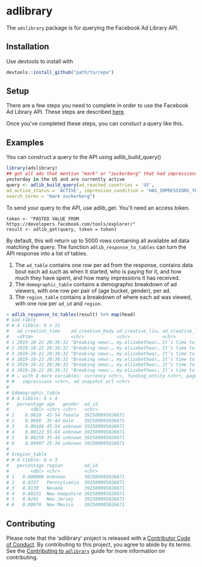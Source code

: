 # adlibrary

<!-- badges: start -->
<!-- badges: end -->

The `adslibrary` package is for querying the Facebook Ad Library API.

## Installation

Use devtools to install with

``` r
devtools::install_github("path/to/repo")
```

## Setup

There are a few steps you need to complete in order to use the Facebook Ad 
Library API. These steps are described [here](https://www.facebook.com/ads/library/api/?source=archive-landing-page).

Once you've completed these steps, you can constuct a query like this.


## Examples

You can construct a query to the API using adlib_build_query()

``` r
library(adslibrary)
## get all ads that mention "mark" or "zuckerberg" that had impressions 
yesterday in the US and are currently active
query <- adlib_build_query(ad_reached_countries = 'US', 
ad_active_status = 'ACTIVE', impression_condition = 'HAS_IMPRESSIONS_YESTERDAY', 
search_terms = "mark zuckerberg")
```

To send your query to the API, use adlib_get. You'll need an access token.

```
token <- "PASTED VALUE FROM https://developers.facebook.com/tools/explorer/"
result <- adlib_get(query, token = token)
```

By default, this will return up to 5000 rows containing all available ad data matching the query. The function `adlib_response_to_tables` can turn the API response into a list of tables.

1. The `ad_table` contains one row per ad from the response, contains data bout each ad such as when it started, who is paying for it, and how much they have spent, and how many impressions it has received.
2. The `demographic_table` contains a demographic breakdown of ad viewers, with one row per pair of (age bucket, gender), per ad.
3. The `region_table` contains a breakdown of where each ad was viewed, with one row per `ad_id` and `region`.

``` r
> adlib_response_to_tables(result) %>% map(head)
# $ad_table
# # A tibble: 6 x 15
#   ad_creation_time    ad_creative_body ad_creative_lin… ad_creative_lin… ad_creative_lin… ad_delivery_start_… ad_delivery_stop_t…
#   <dttm>              <chr>            <chr>            <chr>            <chr>            <dttm>              <dttm>             
# 1 2019-10-22 20:36:32 "Breaking news:… my.elizabethwar… It’s time to br… Mark Zuckerberg… 2019-10-22 20:36:32 NA                 
# 2 2019-10-22 20:36:32 "Breaking news:… my.elizabethwar… It’s time to br… Mark Zuckerberg… 2019-10-22 20:36:32 NA                 
# 3 2019-10-22 20:36:32 "Breaking news:… my.elizabethwar… It’s time to br… Mark Zuckerberg… 2019-10-22 20:36:32 NA                 
# 4 2019-10-22 20:36:32 "Breaking news:… my.elizabethwar… It’s time to br… Mark Zuckerberg… 2019-10-22 20:36:32 NA                 
# 5 2019-10-22 20:36:32 "Breaking news:… my.elizabethwar… It’s time to br… Mark Zuckerberg… 2019-10-22 20:36:32 NA                 
# 6 2019-10-22 20:36:32 "Breaking news:… my.elizabethwar… It’s time to br… Mark Zuckerberg… 2019-10-22 20:36:32 NA                 
# # … with 8 more variables: currency <chr>, funding_entity <chr>, page_id <chr>, page_name <chr>, spend <chr>, ad_id <chr>,
# #   impressions <chr>, ad_snapshot_url <chr>
# 
# $demographic_table
# # A tibble: 6 x 4
#   percentage age   gender  ad_id          
#        <dbl> <chr> <chr>   <chr>          
# 1    0.0810  45-54 female  392500995026671
# 2    0.0688  35-44 male    392500995026671
# 3    0.00166 45-54 unknown 392500995026671
# 4    0.00122 55-64 unknown 392500995026671
# 5    0.00259 35-44 unknown 392500995026671
# 6    0.00497 25-34 unknown 392500995026671
# 
# $region_table
# # A tibble: 6 x 3
#   percentage region        ad_id          
#        <dbl> <chr>         <chr>          
# 1   0.000006 Unknown       392500995026671
# 2   0.0337   Pennsylvania  392500995026671
# 3   0.0139   Nevada        392500995026671
# 4   0.00331  New Hampshire 392500995026671
# 5   0.0205   New Jersey    392500995026671
# 6   0.00978  New Mexico    392500995026671

```

## Contributing

Please note that the 'adlibrary' project is released with a
[Contributor Code of Conduct](CODE_OF_CONDUCT.md).
By contributing to this project, you agree to abide by its terms.
See the [Contributing to `adlibrary`](contributing.md)
guide for more information on contributing.
